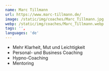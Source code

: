 ```yaml
---
name: Marc Tillmann
url: https://www.marc-tillmann.de/
image: /static/img/coaches/Marc_Tillmann.jpg
webp: /static/img/coaches/Marc_Tillmann.webp
tags: '',
languages: 'de'
---
```


<ul><li>Mehr Klarheit, Mut und Leichtigkeit</li><li>Personal- und Business Coaching</li><li>Hypno-Coaching</li><li>Mentoring</li></ul>